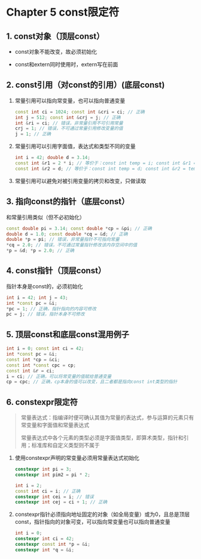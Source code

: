 # Chapter 5 const限定符

## 1. const对象（顶层const）

- const对象不能改变，故必须初始化

- const和extern同时使用时，extern写在前面

## 2. const引用（对const的引用）(底层const)

1. 常量引用可以指向常变量，也可以指向普通变量

    ```C++
    const int ci = 1024; const int &cri = ci; // 正确
    int j = 512; const int &crj = j; // 正确
    int &ri = ci; // 错误，非常量引用不可引用常量
    crj = 1; // 错误，不可通过常量引用修改变量的值
    j = 1; // 正确
    ```

2. 常量引用可以引用字面值，表达式和类型不同的变量

    ```C++
    int i = 42; double d = 3.14;
    const int &r1 = 2 * i; // 等价于：const int temp = i; const int &r1 = temp;
    const int &r2 = d; // 等价于：const int temp = d; const int &r2 = temp;
    ```

3. 常量引用可以避免对被引用变量的拷贝和改变，只做读取

## 3. 指向const的指针（底层const）

和常量引用类似（但不必初始化）

```C++
const double pi = 3.14; const double *cp = &pi; // 正确
double d = 1.0; const double *cq = &d; // 正确
double *p = pi; // 错误，非常量指针不可指向常量
*cq = 2.0; // 错误，不可通过常量指针修改该内存空间中的值
*p = &d; *p = 2.0; // 正确
```

## 4. const指针（顶层const）

指针本身是const的，必须初始化

```C++
int i = 42; int j = 43;
int *const pc = &i;
*pc = 1; // 正确，指针指向的内容可修改
pc = j; // 错误，指针本身不可修改
```

## 5. 顶层const和底层const混用例子

```C++
int i = 0; const int ci = 42;
int *const pc = &i;
const int *cp = &ci;
const int *const cpc = cp;
const int &r = ci;
i = ci; // 正确，可以将常变量的值赋给普通变量
cp = cpc; // 正确，cp本身的值可以改变，且二者都是指向const int类型的指针
```

## 6. constexpr限定符

> 常量表达式：指编译时便可确认其值为常量的表达式，参与运算的元素只有常变量和字面值和常量表达式
>
> 常量表达式中各个元素的类型必须是字面值类型，即算术类型，指针和引用；标准库和自定义类型则不属于

1. 使用constexpr声明的常变量必须用常量表达式初始化

    ```C++
    constexpr int pi = 3;
    constexpr int pim2 = pi * 2;
    
    int i = 2;
    const int ci = i; // 正确
    constexpr int cei = i; // 错误
    constexpr int cej = ci + 1; // 正确
    ```

2. constexpr指针必须指向地址固定的对象（如全局变量）或为0，且总是顶层const，指针指向的对象可变，可以指向常变量也可以指向普通变量

    ```C++
    int i = 0;
    constexpr int ci = 42;
    constexpr const int *p = &i;
    constexpr int *q = &i;
    ```
